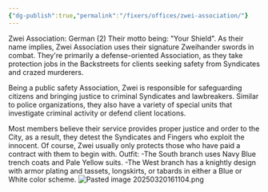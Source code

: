 ```yaml
---
{"dg-publish":true,"permalink":"/fixers/offices/zwei-association/"}
---
```


Zwei Association: German (2) Their motto being: "Your Shield".
As their name implies, Zwei Association uses their signature Zweihander swords in combat. They're primarily a defense-oriented Association, as they take protection jobs in the Backstreets for clients seeking safety from Syndicates and crazed murderers.

Being a public safety Association, Zwei is responsible for safeguarding citizens and bringing justice to criminal Syndicates and lawbreakers. Similar to police organizations, they also have a variety of special units that investigate criminal activity or defend client locations.

Most members believe their service provides proper justice and order to the City, as a result, they detest the Syndicates and Fingers who exploit the innocent. Of course, Zwei usually only protects those who have paid a contract with them to begin with.
Outfit:
-The South branch uses Navy Blue trench coats and Pale Yellow suits.
-The West branch has a knightly design with armor plating and tassets, longskirts, or tabards in either a Blue or White color scheme.
![Pasted image 20250320161104.png](/img/user/Pasted%20image%2020250320161104.png)